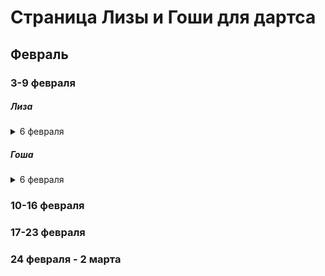 # Страница Лизы и Гоши для дартса

## Февраль
### 3-9 февраля
##### Лиза

<details> <summary>6 февраля</summary>

 <br/>
**Большой раунд:**
 * 10000
 * 10000
 * 100000 <br/>
**501:**

| Соперник | Результат | Итоговый счет | Закрытия | Комментарий |
|----------|-----------|---------------|----------|-------------|
|Филатов|           |               |          |             |
|Безруков|           |               |          |             |
|Понамарев|           |               |          |             |
|Гусев|           |               |          |             |
|Антипов|           |               |          |             |


</details>

##### Гоша

<details>
 <summary>6 февраля</summary>
 
**Большой раунд:**
* x
* x
* x

**501**:

| Соперник | Результат | Итоговый счет | Закрытия | Комментарий |
|----------|-----------|---------------|----------|-------------|
|          |           |               |          |             |
|          |           |               |          |             |

</details>

### 10-16 февраля
### 17-23 февраля
### 24 февраля - 2 марта
